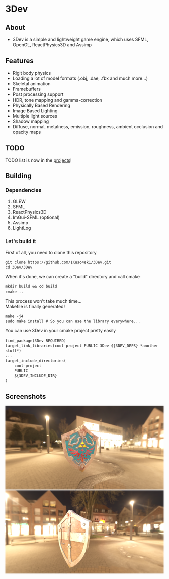 # 3Dev

## About
- 3Dev is a simple and lightweight game engine, which uses SFML, OpenGL, ReactPhysics3D and Assimp
## Features
- Rigit body physics
- Loading a lot of model formats (.obj, .dae, .fbx and much more...)
- Skeletal animation
- Framebuffers
- Post processing support
- HDR, tone mapping and gamma-correction
- Physically Based Rendering
- Image Based Lighting
- Multiple light sources
- Shadow mapping
- Diffuse, normal, metalness, emission, roughness, ambient occlusion and opacity maps
## TODO
TODO list is now in the [projects](https://github.com/1Kuso4ek1/3Dev/projects/1)!
## Building
### Dependencies
1. GLEW
2. SFML
3. ReactPhysics3D
4. ImGui-SFML (optional)
5. Assimp
6. LightLog
### Let's build it
First of all, you need to clone this repository
```
git clone https://github.com/1Kuso4ek1/3Dev.git
cd 3Dev/3Dev
```
When it's done, we can create a "build" directory and call cmake
```
mkdir build && cd build
cmake ..
```
This process won't take much time...  
Makefile is finally generated!
```
make -j4
sudo make install # So you can use the library everywhere...
```
You can use 3Dev in your cmake project pretty easily
```
find_package(3Dev REQUIRED)
target_link_libraries(cool-project PUBLIC 3Dev ${3DEV_DEPS} *another stuff*)
...
target_include_directories(
	cool-project
	PUBLIC
	${3DEV_INCLUDE_DIR}
)
```
## Screenshots
![](./Screenshots/scr.png)
![](./Screenshots/scr1.png)
